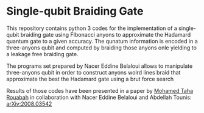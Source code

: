 # Single-qubit Braiding Gate

This repository contains python 3 codes for the implementation of a single-qubit braiding gate using FIbonacci anyons to approximate the Hadamard quantum gate to a given accuracy.
The qunatum information is encoded in a three-anyons qubit and computed by braiding those anyons onle yielding to a leakage free braiding gate.

The programs set prepared by Nacer Eddine Belaloui allows to manipulate three-anyons qubit in order to construct anyons wolrd lines braid that approximate the best the Hadamard gate using a brut force search

Results of those codes have been presented in a paper by [Mohamed Taha Rouabah](https://www.researchgate.net/profile/Taha_Rouabah) in collaboration with Nacer Eddine Belaloui and Abdellah Tounis: 	[arXiv:2008.03542](https://www.researchgate.net/publication/343568268_Compiling_single-qubit_braiding_gate_for_Fibonacci_anyons_topological_quantum_computation) 
